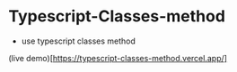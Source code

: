 # Typescript-Classes-method

- use typescript classes method


(live demo)[https://typescript-classes-method.vercel.app/]